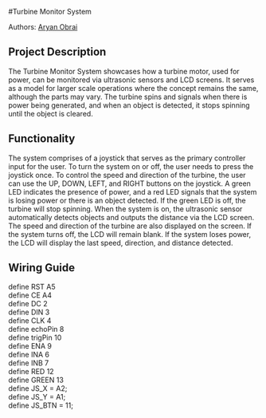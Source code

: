 #Turbine Monitor System

Authors: [Aryan Obrai](https://github.com/Ares278)
  
## Project Description

  The Turbine Monitor System showcases how a turbine motor, used for power, can be
monitored via ultrasonic sensors and LCD screens. It serves as a model for larger scale
operations where the concept remains the same, although the parts may vary. The turbine spins
and signals when there is power being generated, and when an object is detected, it stops
spinning until the object is cleared. 

## Functionality

  The system comprises of a joystick that serves as the primary controller input for the user.
To turn the system on or off, the user needs to press the joystick once. To control the speed and
direction of the turbine, the user can use the UP, DOWN, LEFT, and RIGHT buttons on the
joystick. A green LED indicates the presence of power, and a red LED signals that the system is
losing power or there is an object detected. If the green LED is off, the turbine will stop spinning.
When the system is on, the ultrasonic sensor automatically detects objects and outputs the
distance via the LCD screen. The speed and direction of the turbine are also displayed on the
screen. If the system turns off, the LCD will remain blank. If the system loses power, the LCD
will display the last speed, direction, and distance detected.

## Wiring Guide

define RST A5  <br>
define CE A4  <br>
define DC  2  <br>
define DIN 3   <br>
define CLK 4   <br>
define echoPin 8  <br>
define trigPin 10  <br>
define ENA 9  <br>
define INA 6  <br>
define INB 7  <br>
define RED 12  <br>
define GREEN 13  <br>
define JS_X = A2;  <br>
define JS_Y = A1;  <br>
define JS_BTN = 11;  <br>
